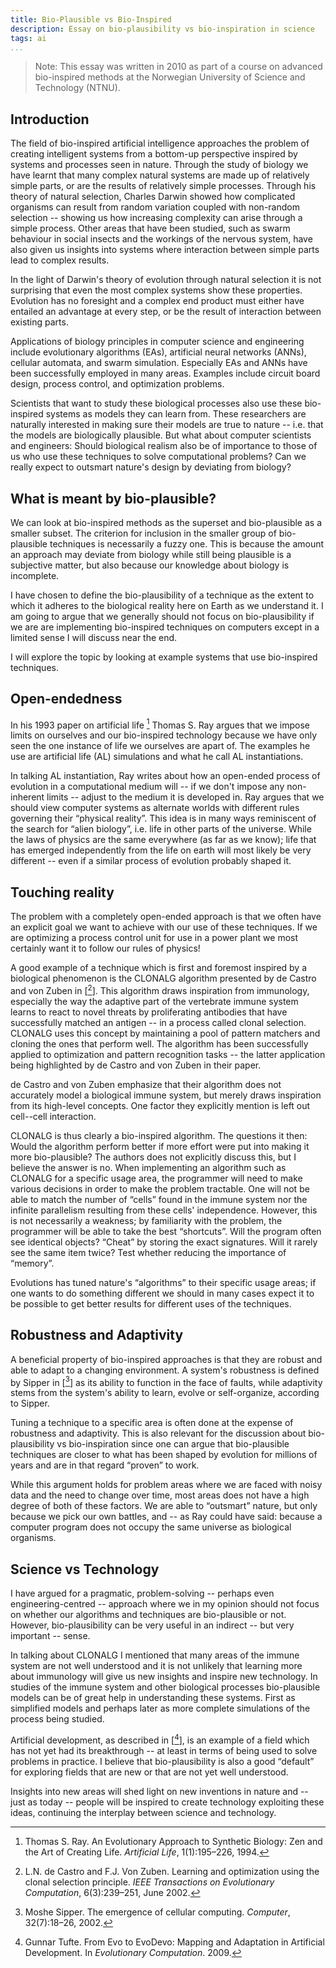 ```yaml
---
title: Bio-Plausible vs Bio-Inspired
description: Essay on bio-plausibility vs bio-inspiration in science
tags: ai
...
```


> Note: This essay was written in 2010 as part of a course on advanced
> bio-inspired methods at the Norwegian University of Science and Technology
> (NTNU).

## Introduction

The field of bio-inspired artificial intelligence approaches the problem of
creating intelligent systems from a bottom-up perspective inspired by systems
and processes seen in nature. Through the study of biology we have learnt that
many complex natural systems are made up of relatively simple parts, or are the
results of relatively simple processes. Through his theory of natural
selection, Charles Darwin showed how complicated organisms can result from
random variation coupled with non-random selection -- showing us how increasing
complexity can arise through a simple process. Other areas that have been
studied, such as swarm behaviour in social insects and the workings of the
nervous system, have also given us insights into systems where interaction
between simple parts lead to complex results.

In the light of Darwin's theory of evolution through natural selection it is
not surprising that even the most complex systems show these properties.
Evolution has no foresight and a complex end product must either have entailed
an advantage at every step, or be the result of interaction between existing
parts.

Applications of biology principles in computer science and engineering include
evolutionary algorithms (EAs), artificial neural networks (ANNs), cellular
automata, and swarm simulation. Especially EAs and ANNs have been successfully
employed in many areas. Examples include circuit board design, process control,
and optimization problems.

Scientists that want to study these biological processes also use these
bio-inspired systems as models they can learn from. These researchers are
naturally interested in making sure their models are true to nature --
i.e. that the models are biologically plausible. But what about computer
scientists and engineers: Should biological realism also be of importance to
those of us who use these techniques to solve computational problems? Can we
really expect to outsmart nature's design by deviating from biology?

## What is meant by bio-plausible?

We can look at bio-inspired methods as the superset and bio-plausible as a
smaller subset. The criterion for inclusion in the smaller group of
bio-plausible techniques is necessarily a fuzzy one. This is because the amount
an approach may deviate from biology while still being plausible is a
subjective matter, but also because our knowledge about biology is incomplete.

I have chosen to define the bio-plausibility of a technique as the extent to
which it adheres to the biological reality here on Earth as we understand it. I
am going to argue that we generally should not focus on bio-plausibility if we
are are implementing bio-inspired techniques on computers except in a limited
sense I will discuss near the end.

I will explore the topic by looking at example systems that use bio-inspired
techniques.

## Open-endedness

In his 1993 paper on artificial life [^2] Thomas S. Ray argues that we impose
limits on ourselves and our bio-inspired technology because we have only seen
the one instance of life we ourselves are apart of. The examples he use are
artificial life (AL) simulations and what he call AL instantiations.

In talking AL instantiation, Ray writes about how an open-ended process of
evolution in a computational medium will -- if we don't impose any non-inherent
limits -- adjust to the medium it is developed in. Ray argues that we should
view computer systems as alternate worlds with different rules governing their
“physical reality”. This idea is in many ways reminiscent of the search for
“alien biology”, i.e. life in other parts of the universe. While the laws of
physics are the same everywhere (as far as we know); life that has emerged
independently from the life on earth will most likely be very different -- even
if a similar process of evolution probably shaped it.

## Touching reality

The problem with a completely open-ended approach is that we often have an
explicit goal we want to achieve with our use of these techniques. If we are
optimizing a process control unit for use in a power plant we most certainly
want it to follow our rules of physics!

A good example of a technique which is first and foremost inspired by a
biological phenomenon is the CLONALG algorithm presented by de Castro and von
Zuben in [[^1]]. This algorithm draws inspiration from immunology, especially the
way the adaptive part of the vertebrate immune system learns to react to novel
threats by proliferating antibodies that have successfully matched an antigen --
in a process called clonal selection. CLONALG uses this concept by maintaining a
pool of pattern matchers and cloning the ones that perform well. The algorithm
has been successfully applied to optimization and pattern recognition tasks --
the latter application being highlighted by de Castro and von Zuben in their
paper.

de Castro and von Zuben emphasize that their algorithm does not accurately
model a biological immune system, but merely draws inspiration from its
high-level concepts. One factor they explicitly mention is left out cell--cell
interaction.

CLONALG is thus clearly a bio-inspired algorithm. The questions it then: Would
the algorithm perform better if more effort were put into making it more
bio-plausible? The authors does not explicitly discuss this, but I believe the
answer is no. When implementing an algorithm such as CLONALG for a specific
usage area, the programmer will need to make various decisions in order to make
the problem tractable. One will not be able to match the number of “cells”
found in the immune system nor the infinite parallelism resulting from these
cells' independence. However, this is not necessarily a weakness; by
familiarity with the problem, the programmer will be able to take the best
“shortcuts”. Will the program often see identical objects? “Cheat” by storing
the exact signatures. Will it rarely see the same item twice? Test whether
reducing the importance of “memory”.

Evolutions has tuned nature's “algorithms” to their specific usage areas; if
one wants to do something different we should in many cases expect it to be
possible to get better results for different uses of the techniques.

## Robustness and Adaptivity

A beneficial property of bio-inspired approaches is that they are robust and
able to adapt to a changing environment. A system's robustness is defined by
Sipper in [[^3]] as its ability to function in the face of faults, while
adaptivity stems from the system's ability to learn, evolve or self-organize,
according to Sipper.

Tuning a technique to a specific area is often done at the expense of
robustness and adaptivity. This is also relevant for the discussion about
bio-plausibility vs bio-inspiration since one can argue that bio-plausible
techniques are closer to what has been shaped by evolution for millions of
years and are in that regard “proven” to work.

While this argument holds for problem areas where we are faced with noisy data
and the need to change over time, most areas does not have a high degree of
both of these factors. We are able to “outsmart” nature, but only because we
pick our own battles, and -- as Ray could have said: because a computer program
does not occupy the same universe as biological organisms.

## Science vs Technology

I have argued for a pragmatic, problem-solving -- perhaps even
engineering-centred -- approach where we in my opinion should not focus on
whether our algorithms and techniques are bio-plausible or not. However,
bio-plausibility can be very useful in an indirect -- but very important --
sense.

In talking about CLONALG I mentioned that many areas of the immune system are
not well understood and it is not unlikely that learning more about immunology
will give us new insights and inspire new technology. In studies of the immune
system and other biological processes bio-plausible models can be of great help
in understanding these systems. First as simplified models and perhaps later as
more complete simulations of the process being studied.

Artificial development, as described in [[^4]], is an example of a field
which has not yet had its breakthrough -- at least in terms of being used to
solve problems in practice. I believe that bio-plausibility is also a good
“default” for exploring fields that are new or that are not yet well
understood.

Insights into new areas will shed light on new inventions in nature and -- just
as today -- people will be inspired to create technology exploiting these
ideas, continuing the interplay between science and technology.

[^1]: L.N. de Castro and F.J. Von Zuben. Learning and optimization using the clonal selection principle. *IEEE Transactions on Evolutionary Computation*, 6(3):239–251, June 2002.
[^2]: Thomas S. Ray. An Evolutionary Approach to Synthetic Biology: Zen and the Art of Creating Life. *Artificial Life*, 1(1):195–226, 1994.
[^3]: Moshe Sipper. The emergence of cellular computing. *Computer*, 32(7):18–26, 2002.
[^4]: Gunnar Tufte. From Evo to EvoDevo: Mapping and Adaptation in Artificial Development. In *Evolutionary Computation*. 2009.
